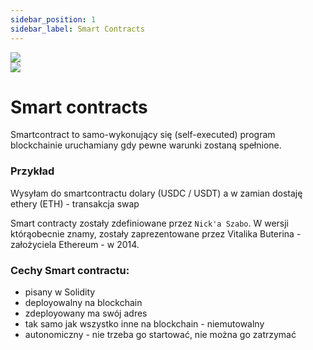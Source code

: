 ```yaml
---
sidebar_position: 1
sidebar_label: Smart Contracts
---
```


<div class="row">
    <div class="col flex3">
        <img src="/img/buterin1.jpeg"/>
    </div>
    <div class="col flex4">
        <img src="/img/buterin2.jpeg"/>
    </div>
</div>

# Smart contracts

Smartcontract to samo-wykonujący się (self-executed) program blockchainie uruchamiany gdy pewne warunki zostaną spełnione.

### Przykład
Wysyłam do smartcontractu dolary (USDC / USDT) a w zamian dostaję ethery (ETH) - transakcja swap

Smart contracty zostały zdefiniowane przez `Nick'a Szabo`. W wersji którąobecnie znamy, zostały 
zaprezentowane przez Vitalika Buterina - założyciela Ethereum - w 2014.

### Cechy Smart contractu:
- pisany w Solidity
- deployowalny na blockchain
- zdeployowany ma swój adres
- tak samo jak wszystko inne na blockchain - niemutowalny
- autonomiczny - nie trzeba go startować, nie można go zatrzymać
